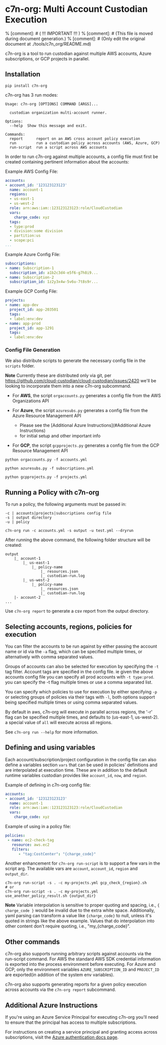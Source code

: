 # c7n-org: Multi Account Custodian Execution

% [comment]: # (         !!! IMPORTANT !!!                    )
% [comment]: # (This file is moved during document generation.)
% [comment]: # (Only edit the original document at ./tools/c7n_org/README.md)

c7n-org is a tool to run custodian against multiple AWS accounts,
Azure subscriptions, or GCP projects in parallel.

## Installation

```shell
pip install c7n-org
```

c7n-org has 3 run modes:

```shell
Usage: c7n-org [OPTIONS] COMMAND [ARGS]...

  custodian organization multi-account runner.

Options:
  --help  Show this message and exit.

Commands:
  report      report on an AWS cross account policy execution
  run         run a custodian policy across accounts (AWS, Azure, GCP)
  run-script  run a script across AWS accounts
```

In order to run c7n-org against multiple accounts, a config file must
first be created containing pertinent information about the accounts:


Example AWS Config File:

```yaml
accounts:
- account_id: '123123123123'
  name: account-1
  regions:
  - us-east-1
  - us-west-2
  role: arn:aws:iam::123123123123:role/CloudCustodian
  vars:
    charge_code: xyz
  tags:
  - type:prod
  - division:some division
  - partition:us
  - scope:pci
...
```

Example Azure Config File:

```yaml
subscriptions:
- name: Subscription-1
  subscription_id: a1b2c3d4-e5f6-g7h8i9...
- name: Subscription-2
  subscription_id: 1z2y3x4w-5v6u-7t8s9r...
```

Example GCP Config File:

```yaml
projects:
- name: app-dev
  project_id: app-203501
  tags:
  - label:env:dev  
- name: app-prod
  project_id: app-1291
  tags:
  - label:env:dev

```

### Config File Generation

We also distribute scripts to generate the necessary config file in the `scripts` folder.

**Note** Currently these are distributed only via git, per
https://github.com/cloud-custodian/cloud-custodian/issues/2420 we'll
be looking to incorporate them into a new c7n-org subcommand.

- For **AWS**, the script `orgaccounts.py` generates a config file
  from the AWS Organizations API

- For **Azure**, the script `azuresubs.py` generates a config file
  from the Azure Resource Management API

    - Please see the [Additional Azure Instructions](#Additional Azure Instructions)
    - for initial setup and other important info

- For **GCP**, the script `gcpprojects.py` generates a config file from
  the GCP Resource Management API


```shell
python orgaccounts.py -f accounts.yml
```
```shell
python azuresubs.py -f subscriptions.yml
```
```shell
python gcpprojects.py -f projects.yml
```

## Running a Policy with c7n-org

To run a policy, the following arguments must be passed in:

```shell
-c | accounts|projects|subscriptions config file
-s | output directory
-u | policy
```


```shell
c7n-org run -c accounts.yml -s output -u test.yml --dryrun
```

After running the above command, the following folder structure will be created:

```
output
    |_ account-1
        |_ us-east-1
            |_ policy-name
                |_ resources.json
                |_ custodian-run.log
        |_ us-west-2
            |_ policy-name
                |_ resources.json
                |_ custodian-run.log
    |- account-2
...
```

Use `c7n-org report` to generate a csv report from the output directory.

## Selecting accounts, regions, policies for execution

You can filter the accounts to be run against by either passing the
account name or id via the `-a` flag, which can be specified multiple
times, or alternatively with comma separated values.

Groups of accounts can also be selected for execution by specifying
the `-t` tag filter.  Account tags are specified in the config
file. ie given the above accounts config file you can specify all prod
accounts with `-t type:prod`. you can specify the -t flag multiple
times or use a comma separated list.

You can specify which policies to use for execution by either
specifying `-p` or selecting groups of policies via their tags with
`-l`, both options support being specified multiple times or using
comma separated values.

By default in aws, c7n-org will execute in parallel across regions,
the '-r' flag can be specified multiple times, and defaults to
(us-east-1, us-west-2).  a special value of `all` will execute across
all regions.


See `c7n-org run --help` for more information.

## Defining and using variables

Each account/subscription/project configuration in the config file can
also define a variables section `vars` that can be used in policies'
definitions and are interpolated at execution time. These are in
addition to the default runtime variables custodian provides like
`account_id`, `now`, and `region`.

Example of defining in c7n-org config file:

```yaml
accounts:
- account_id: '123123123123'
  name: account-1
  role: arn:aws:iam::123123123123:role/CloudCustodian
  vars:
    charge_code: xyz
```

Example of using in a policy file:

```yaml
policies:
 - name: ec2-check-tag
   resource: aws.ec2
   filters:
      - "tag:CostCenter": "{charge_code}"
```

Another enhancement for `c7n-org run-script` is to support a few vars in the script arg.
The available vars are `account`, `account_id`, `region` and `output_dir`.

```shell
c7n-org run-script -s . -c my-projects.yml gcp_check_{region}.sh
# or
c7n-org run-script -s . -c my-projects.yml use_another_policy_result.sh {output_dir}
```

**Note** Variable interpolation is sensitive to proper quoting and spacing,
i.e., `{ charge_code }` would be invalid due to the extra white space. Additionally,
yaml parsing can transform a value like `{charge_code}` to null, unless it's quoted
in strings like the above example. Values that do interpolation into other content
don't require quoting, i.e., "my_{charge_code}".

## Other commands

c7n-org also supports running arbitrary scripts against accounts via
the run-script command.  For AWS the standard AWS SDK credential
information is exported into the process environment before executing.
For Azure and GCP, only the environment variables
`AZURE_SUBSCRIPTION_ID` and `PROJECT_ID` are exported(in addition of
the system env variables).

c7n-org also supports generating reports for a given policy execution
across accounts via the `c7n-org report` subcommand.

## Additional Azure Instructions

If you're using an Azure Service Principal for executing c7n-org
you'll need to ensure that the principal has access to multiple
subscriptions.

For instructions on creating a service principal and granting access
across subscriptions, visit the [Azure authentication docs
page](https://cloudcustodian.io/docs/azure/authentication.html).
